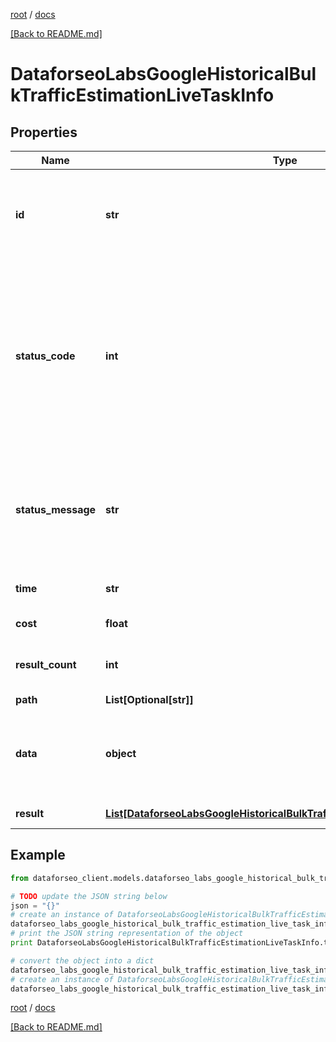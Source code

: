 [root](./../ "root") / [docs](./ "docs")

[[Back to README.md]](./../README.md "[Back to README.md]")

# DataforseoLabsGoogleHistoricalBulkTrafficEstimationLiveTaskInfo

## Properties

Name | Type | Description | Notes
------------ | ------------- | ------------- | -------------
**id** | **str** | task identifier unique task identifier in our system in the UUID format | [optional]
**status_code** | **int** | status code of the task generated by DataForSEO, can be within the following range: 10000-60000 you can find the full list of the response codes here | [optional]
**status_message** | **str** | informational message of the task you can find the full list of general informational messages here | [optional]
**time** | **str** | execution time, seconds | [optional]
**cost** | **float** | total tasks cost, USD | [optional]
**result_count** | **int** | number of elements in the result array | [optional]
**path** | **List[Optional[str]]** | URL path | [optional]
**data** | **object** | contains the same parameters that you specified in the POST request | [optional]
**result** | [**List[DataforseoLabsGoogleHistoricalBulkTrafficEstimationLiveResultInfo]**](DataforseoLabsGoogleHistoricalBulkTrafficEstimationLiveResultInfo.md) | array of results | [optional]

## Example

```python
from dataforseo_client.models.dataforseo_labs_google_historical_bulk_traffic_estimation_live_task_info import DataforseoLabsGoogleHistoricalBulkTrafficEstimationLiveTaskInfo

# TODO update the JSON string below
json = "{}"
# create an instance of DataforseoLabsGoogleHistoricalBulkTrafficEstimationLiveTaskInfo from a JSON string
dataforseo_labs_google_historical_bulk_traffic_estimation_live_task_info_instance = DataforseoLabsGoogleHistoricalBulkTrafficEstimationLiveTaskInfo.from_json(json)
# print the JSON string representation of the object
print DataforseoLabsGoogleHistoricalBulkTrafficEstimationLiveTaskInfo.to_json()

# convert the object into a dict
dataforseo_labs_google_historical_bulk_traffic_estimation_live_task_info_dict = dataforseo_labs_google_historical_bulk_traffic_estimation_live_task_info_instance.to_dict()
# create an instance of DataforseoLabsGoogleHistoricalBulkTrafficEstimationLiveTaskInfo from a dict
dataforseo_labs_google_historical_bulk_traffic_estimation_live_task_info_form_dict = dataforseo_labs_google_historical_bulk_traffic_estimation_live_task_info.from_dict(dataforseo_labs_google_historical_bulk_traffic_estimation_live_task_info_dict)
```

  

[root](./../ "root") / [docs](./ "docs")

[[Back to README.md]](./../README.md "[Back to README.md]")